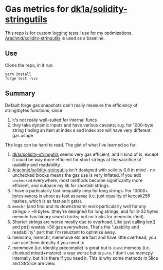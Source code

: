 # Gas metrics for [dk1a/solidity-stringutils](https://github.com/dk1a/solidity-stringutils)

This repo is for custom logging tests I use for my optimizations. [Arachnid/solidity-stringutils](https://github.com/Arachnid/solidity-stringutils) is used as a baseline.

## Use

Clone the repo, in it run:
```
yarn install
forge test -vvv
```

## Summary

Default forge gas snapshots can't really measure the efficiency of string/bytes functions, since
1. it's not really well-suited for internal funcs
2. they take dynamic inputs and have various caveats; e.g. for 1000-byte string finding an item at index `0` and index `500` will have very different gas usage.

The logs can be hard to read. The gist of what I've learned so far:
1. [dk1a/solidity-stringutils](https://github.com/dk1a/solidity-stringutils) seems very gas efficient, and it kind of is, except it could be way more efficient for short strings at the sacrifice of usability and readability
2. [Arachnid/solidity-stringutils](https://github.com/Arachnid/solidity-stringutils) isn't designed with solidity 0.8 in mind - no unchecked blocks means the gas use is very inflated. If you add `unchecked` everywhere, most methods become significantly more efficient, and outpace my lib for shortish strings.
3. I have a particularly fast inequality cmp for long strings. For 10000+ bytes `memcmp` is about as fast as `memeq` (i.e. just equality of keccak256 hashes, which is as fast as it gets).
4. `memchr` (and find and its downstream) work particularly well for any strings > ~8 bytes. (they're designed for long strings, and for 8-32 bytes memchr has binary search tricks; but no tricks for memrchr,rfind).
5. Shorter strings are worse mostly due to overhead. Like just calling len() and ptr() wastes ~50 gas everywhere. That's the "usability and readability" part that I'm reluctant to optimize away.
6. memcmp, memchr, memmove etc are fast and have little overhead; you can use them directly if you need to.
7. memmove (i.e. identity precompile) is great but is `view`; memcpy (i.e. chunked mload+mstore) is way worse but is `pure`. I don't use memcpy internally, but it is there if you need it. This is why some methods in Slice and StrSlice are view.
